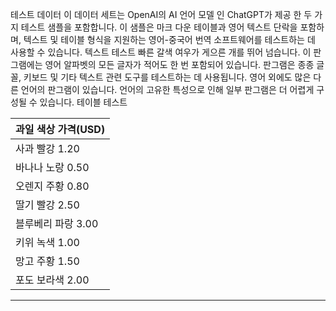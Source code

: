 테스트 데이터
이 데이터 세트는 OpenAI의 AI 언어 모델 인 ChatGPT가 제공 한 두 가지 테스트 샘플을 포함합니다.
이 샘플은 마크 다운 테이블과 영어 텍스트 단락을 포함하며, 텍스트 및 테이블 형식을 지원하는
영어-중국어 번역 소프트웨어를 테스트하는 데 사용할 수 있습니다.
텍스트 테스트
빠른 갈색 여우가 게으른 개를 뛰어 넘습니다. 이 판그램에는 영어 알파벳의 모든 글자가 적어도 한 번 포함되어 있습니다. 판그램은 종종 글꼴, 키보드 및 기타 텍스트 관련 도구를 테스트하는 데 사용됩니다. 영어 외에도 많은 다른 언어의 판그램이 있습니다. 언어의 고유한 특성으로 인해 일부 판그램은 더 어렵게 구성될 수 있습니다.
테이블 테스트

| 과일 색상 가격(USD) |
| --- |
| 사과 빨강 1.20 |
| 바나나 노랑 0.50 |
| 오렌지 주황 0.80 |
| 딸기 빨강 2.50 |
| 블루베리 파랑 3.00 |
| 키위 녹색 1.00 |
| 망고 주황 1.50 |
| 포도 보라색 2.00 |

---

